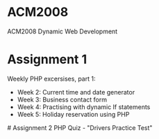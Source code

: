 # ACM2008
ACM2008 Dynamic Web Development 

# Assignment 1
Weekly PHP excersises, part 1:
<br>
<ul>
<li>Week 2: Current time and date generator</li>
<li>Week 3: Business contact form</li>
<li>Week 4: Practising with dynamic If statements</li>
<li>Week 5: Holiday reservation using PHP</li>
</ul>
# Assignment 2 
PHP Quiz - "Drivers Practice Test"


